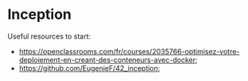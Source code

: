 # Inception

Useful resources to start:

* <https://openclassrooms.com/fr/courses/2035766-optimisez-votre-deploiement-en-creant-des-conteneurs-avec-docker>;
* <https://github.com/EugenieF/42_inception>;

